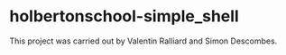 # holbertonschool-simple_shell
This project was carried out by Valentin Ralliard and Simon Descombes.
